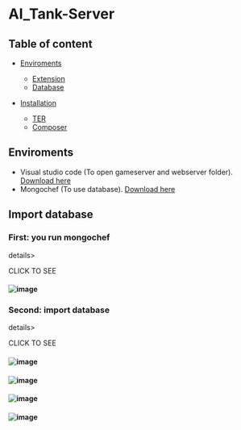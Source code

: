 # AI_Tank-Server

## Table of content

- [Enviroments](#Enviroments)
    - [Extension](#extension)
    - [Database](#database)

- [Installation](#installation)
    - [TER](#typo3-extension-repository)
    - [Composer](#composer)

## Enviroments
- Visual studio code (To open gameserver and webserver folder). [Download here](https://code.visualstudio.com/docs/?dv=win)
- Mongochef (To use database). [Download here](https://drive.google.com/file/d/1RJywbAKmuMsNvHmJcCxUVtVXGD_YSftO/view?usp=sharing)

## Import database
### First: you run mongochef


details><summary>CLICK TO SEE</summary>
<p>

#### ![image](https://user-images.githubusercontent.com/52252046/95580666-eda43800-0a61-11eb-9ed9-9924e25e568c.png)

</p>
</details>



### Second: import database




details><summary>CLICK TO SEE</summary>
<p>

#### ![image](https://user-images.githubusercontent.com/52252046/95580728-01e83500-0a62-11eb-9899-dc946697688e.png)
#### ![image](https://user-images.githubusercontent.com/52252046/95580767-12001480-0a62-11eb-8713-719de3fc1a50.png)
#### ![image](https://user-images.githubusercontent.com/52252046/95580790-1d534000-0a62-11eb-89fa-9b32ce8f878d.png)
#### ![image](https://user-images.githubusercontent.com/52252046/95580831-2e03b600-0a62-11eb-8cf0-151711663282.png)

</p>
</details>
